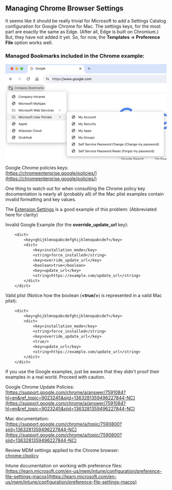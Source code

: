 ## Managing Chrome Browser Settings

It seems like it should be really trivial for Microsoft to add a Settings Catalog configuration for Google Chrome for Mac. The settings keys, for the most part are exactly the same as Edge. (After all, Edge is built on Chromium.) But, they have not added it yet. So, for now, the **Templates -> Preference File** option works well.  

### Managed Bookmarks included in the Chrome example:  
![Chrome Bookmarks](https://github.com/gilburns/IntuneMac/blob/main/Configuration/Google%20Chrome/Google%20Chrome%20Managed%20Bookmarks.png "Chrome Bookmarks")    


Google Chrome policies keys:  
[https://chromeenterprise.google/policies/](https://chromeenterprise.google/policies/)  

One thing to watch out for when consulting the Chrome policy key documentation is nearly all (probably all) of the Mac plist examples contain invalid formatting and key values.  

The [Extension Settings](https://chromeenterprise.google/policies/#ExtensionSettings) is a good example of this problem: (Abbreviated here for clarity)

Invalid Google Example (for the **override_update_url** key):  
```	<key>ExtensionSettings</key>  
	<dict>  
		<key>ghijklmnopabcdefghijklmnopabcdef</key>  
		<dict>  
			<key>installation_mode</key>  
			<string>force_installed</string>  
			<key>override_update_url</key>  
			<boolean>true</boolean>  
			<key>update_url</key>  
			<string>https://example.com/update_url</string>  
		</dict>  
	</dict>
```  
  
Valid plist (Notice how the boolean (**\<true/\>**) is represented in a valid Mac plist):  
```	 <key>ExtensionSettings</key>  
	<dict>  
		<key>ghijklmnopabcdefghijklmnopabcdef</key>  
		<dict>  
			<key>installation_mode</key>  
			<string>force_installed</string>  
			<key>override_update_url</key>  
			<true/>  
			<key>update_url</key>  
			<string>https://example.com/update_url</string>  
		</dict>  
	</dict>  
```  

If you use the Google examples, just be aware that they didn't proof their examples in a real world. Proceed with caution.    
  
  
Google Chrome Update Policies:  
[https://support.google.com/chrome/a/answer/7591084?hl=en&ref_topic=9023245&sjid=1363281359496227844-NC](https://support.google.com/chrome/a/answer/7591084?hl=en&ref_topic=9023245&sjid=1363281359496227844-NC)

Mac documentation:  
[https://support.google.com/chrome/a/topic/7590800?sjid=1363281359496227844-NC](https://support.google.com/chrome/a/topic/7590800?sjid=1363281359496227844-NC)

Review MDM settings applied to the Chrome browser:  
[chrome://policy](chrome://policy)

Intune documentation on working with preference files:  
[https://learn.microsoft.com/en-us/mem/intune/configuration/preference-file-settings-macos](https://learn.microsoft.com/en-us/mem/intune/configuration/preference-file-settings-macos)
